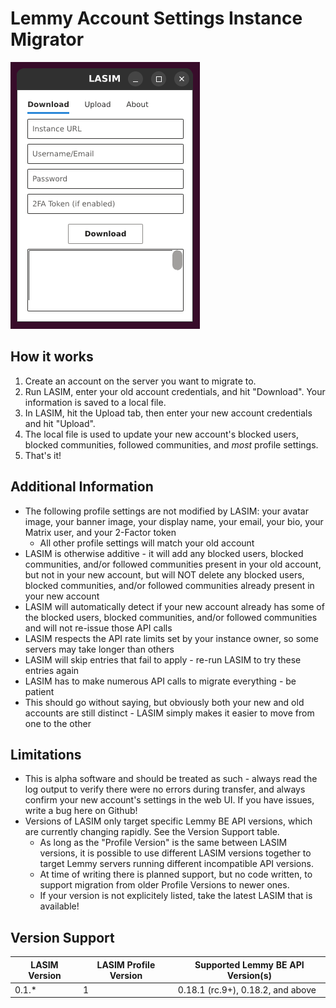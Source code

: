 # Lemmy Account Settings Instance Migrator

![LASIM Screenshot](LASIM.PNG)

## How it works

1. Create an account on the server you want to migrate to.
2. Run LASIM, enter your old account credentials, and hit "Download". Your information is saved to a local file.
3. In LASIM, hit the Upload tab, then enter your new account credentials and hit "Upload".
4. The local file is used to update your new account's blocked users, blocked communities, followed communities, and *most* profile settings.
5. That's it!

## Additional Information
- The following profile settings are not modified by LASIM: your avatar image, your banner image, your display name, your email, your bio, your Matrix user, and your 2-Factor token
    - All other profile settings will match your old account
- LASIM is otherwise additive - it will add any  blocked users, blocked communities, and/or followed communities present in your old account, but not in your new account, but will NOT delete any blocked users, blocked communities, and/or followed communities already present in your new account
- LASIM will automatically detect if your new account already has some of the blocked users, blocked communities, and/or followed communities and will not re-issue those API calls
- LASIM respects the API rate limits set by your instance owner, so some servers may take longer than others
- LASIM will skip entries that fail to apply - re-run LASIM to try these entries again
- LASIM has to make numerous API calls to migrate everything - be patient
- This should go without saying, but obviously both your new and old accounts are still distinct - LASIM simply makes it easier to move from one to the other

## Limitations
- This is alpha software and should be treated as such - always read the log output to verify there were no errors during transfer, and always confirm your new account's settings in the web UI. If you have issues, write a bug here on Github!
- Versions of LASIM only target specific Lemmy BE API versions, which are currently changing rapidly. See the Version Support table.
    - As long as the "Profile Version" is the same between LASIM versions, it is possible to use different LASIM versions together to target Lemmy servers running different incompatible API versions.
    - At time of writing there is planned support, but no code written, to support migration from older Profile Versions to newer ones.
    - If your version is not explicitely listed, take the latest LASIM that is available!

## Version Support
| LASIM Version | LASIM Profile Version | Supported Lemmy BE API Version(s) |
| ------------- | --------------------- | --------------------------------- |
| 0.1.\*        | 1                     | 0.18.1 (rc.9+), 0.18.2, and above |
